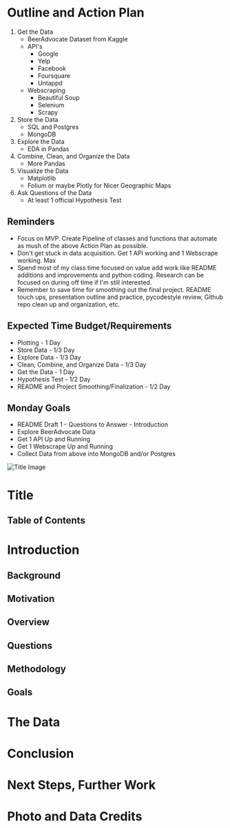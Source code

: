 # Outline and Action Plan

1. Get the Data
    * BeerAdvocate Dataset from Kaggle
    * API's 
        * Google
        * Yelp
        * Facebook
        * Foursquare
        * Untappd
    * Webscraping
        * Beautiful Soup
        * Selenium
        * Scrapy
2. Store the Data
    * SQL and Postgres
    * MongoDB
3. Explore the Data
    * EDA in Pandas
4. Combine, Clean, and Organize the Data
    * More Pandas
5. Visualize the Data
    * Matplotlib
    * Folium or maybe Plotly for Nicer Geographic Maps
6. Ask Questions of the Data
    * At least 1 official Hypothesis Test


## Reminders
* Focus on MVP. Create Pipeline of classes and functions that automate as mush of the above Action Plan as possible.
* Don't get stuck in data acquisition. Get 1 API working and 1 Webscrape working. Max
* Spend most of my class time focused on value add work like README additions and improvements and python coding. Research can be focused on during off time if I'm still interested.
* Remember to save time for smoothing out the final project. README touch ups, presentation outline and practice, pycodestyle review, Github repo clean up and organization, etc.

## Expected Time Budget/Requirements
* Plotting - 1 Day
* Store Data - 1/3 Day
* Explore Data - 1/3 Day
* Clean, Combine, and Organize Data - 1/3 Day
* Get the Data - 1 Day
* Hypothesis Test - 1/2 Day
* README and Project Smoothing/Finalization - 1/2 Day

## Monday Goals
* README Draft 1 - Questions to Answer - Introduction
* Explore BeerAdvocate Data
* Get 1 API Up and Running
* Get 1 Webscrape Up and Running
* Collect Data from above into MongoDB and/or Postgres



![Title Image]()

# Title

## Table of Contents

# Introduction

## Background
## Motivation
## Overview
## Questions
## Methodology
## Goals

# The Data




# Conclusion

# Next Steps, Further Work

# Photo and Data Credits